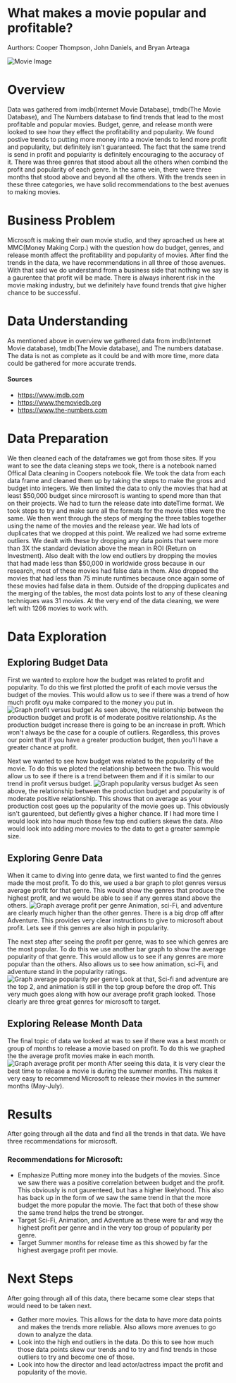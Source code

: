 # What makes a movie popular and profitable?
Aurthors: Cooper Thompson, John Daniels, and Bryan Arteaga

![Movie Image](./images/The_Movies_Coverart.jpeg)
# Overview
Data was gathered from imdb(Internet Movie Database), tmdb(The Movie Database), and The Numbers database to find trends that lead to the most profitable and popular movies. Budget, genre, and release month were looked to see how they effect the profitability and popularity. We found postive trends to putting more money into a movie tends to lend more profit and popularity, but definitely isn't guaranteed. The fact that the same trend is send in profit and popularity is definitely encouraging to the accuracy of it. There was three genres that stood about all the others when combind the profit and popularity of each genre. In the same vein, there were three months that stood above and beyond all the others. With the trends seen in these three categories, we have solid recommendations to the best avenues to making movies.
# Business Problem
Microsoft is making their own movie studio, and they aproached us here at MMC(Money Making Corp.) with the question how do budget, genres, and release month affect the profitability and popularity of movies. After find the trends in the data, we have recommendations in all three of those avenues. With that said we do understand from a business side that nothing we say is a gaurentee that profit will be made. There is always inherent risk in the movie making industry, but we definitely have found trends that give higher chance to be successful.
# Data Understanding
As mentioned above in overview we gathered data from imdb(Internet Movie database), tmdb(The Movie database), and The numbers database. The data is not as complete as it could be and with more time, more data could be gathered for more accurate trends.
#### Sources
- https://www.imdb.com
- https://www.themoviedb.org
- https://www.the-numbers.com
# Data Preparation
We then cleaned each of the dataframes we got from those sites. If you want to see the data cleaning steps we took, there is a notebook named Offical Data cleaning in Coopers notebook file. We took the data from each data frame and cleaned them up by taking the steps to make the gross and budget into integers. We then limited the data to only the movies that had at least $50,000 budget since mircrosoft is wanting to spend more than that on their projects. We had to turn the release date into dateTime format. We took steps to try and make sure all the formats for the movie titles were the same. We then went through the steps of merging the three tables together using the name of the movies and the release year. We had lots of duplicates that we dropped at this point. We realized we had some extreme outliers. We dealt with these by dropping any data points that were more than 3X the standard deviation above the mean in ROI (Return on Investment). Also dealt with the low end outliers by dropping the movies that had made less than \$50,000 in worldwide gross because in our research, most of these movies had false data in them. Also dropped the movies that had less than 75 minute runtimes because once again some of these movies had false data in them. Outside of the dropping duplicates and the merging of the tables, the most data points lost to any of these cleaning techniques was 31 movies. At the very end of the data cleaning, we were left with 1266 movies to work with.
# Data Exploration
## Exploring Budget Data
First we wanted to explore how the budget was related to profit and popularity. To do this we first plotted the profit of each movie versus the budget of the movies. This would allow us to see if there was a trend of how much profit oyu make compared to the money you put in.
![Graph profit versus budget](./images/Profit_vs_Budget.jpeg)
As seen above, the relationship between the production budget and profit is of moderate positive relationship. As the production budget increase there is going to be an increase in proft. Which won't always be the case for a couple of outliers. Regardless, this proves our point that if you have a greater production budget, then you'll have a greater chance at profit.

Next we wanted to see how budget was related to the popularity of the movie. To do this we ploted the relationship between the two. This would allow us to see if there is a trend between them and if it is similar to our trend in profit versus budget.
![Graph popularity versus budget](./images/Popularity_vs_Budget.jpeg)
As seen above, the relationship between the production budget and popularity is of moderate positive relationship. This shows that on average as your production cost goes up the popularity of the movie goes up. This obviously isn't gaurenteed, but defiently gives a higher chance. If I had more time I would look into how much those few top end outliers skews the data. Also would look into adding more movies to the data to get a greater sammple size.
## Exploring Genre Data
When it came to diving into genre data, we first wanted to find the genres made the most profit. To do this, we used a bar graph to plot genres versus average profit for that genre. This would show the genres that produce the highest profit, and we would be able to see if any genres stand above the others.
![Graph average profit per genre](./images/Average_Profit_Per_Genre.jpeg)
Animation, sci-Fi, and adventure are clearly much higher than the other genres. There is a big drop off after Adventure. This provides very clear instructions to give to microsoft about profit. Lets see if this genres are also high in popularity.

The next step after seeing the profit per genre, was to see which genres are the most popular. To do this we use another bar graph to show the average popularity of that genre. This would allow us to see if any genres are more popular than the others. Also allows us to see how animation, sci-Fi, and adventure stand in the popularity ratings.
![Graph average popularity per genre](./images/Average_Popularity_Per_Genre.jpeg)
Look at that, Sci-fi and adventure are the top 2, and animation is still in the top group before the drop off. This very much goes along with how our average profit graph looked. Those clearly are three great genres for microsoft to target.
## Exploring Release Month Data
The final topic of data we looked at was to see if there was a best month or group of months to release a movie based on profit. To do this we graphed the the average profit movies make in each month.
![Graph average profit per month](./images/Average_Profit_Per_Month.jpeg)
After seeing this data, it is very clear the best time to release a movie is during the summer months. This makes it very easy to recommend Microsoft to release their movies in the summer months (May-July).
# Results
After going through all the data and find all the trends in that data. We have three recommendations for microsoft. 
### Recommendations for Microsoft:
- Emphasize Putting more money into the budgets of the movies. Since we saw there was a positive correlation between budget and the profit. This obviously is not gaurenteed, but has a higher likelyhood. This also has back up in the form of we saw the same trend in that the more budget the more popular the movie. The fact that both of these show the same trend helps the trend be stronger.
- Target Sci-Fi, Animation, and Adventure as these were far and way the highest profit per genre and in the very top group of popularity per genre.
- Target Summer months for release time as this showed by far the highest avergage profit per movie.
# Next Steps
After going through all of this data, there became some clear steps that would need to be taken next. 
- Gather more movies. This allows for the data to have more data points and makes the trends more reliable. Also allows more avenues to go down to analyze the data.
- Look into the high end outliers in the data. Do this to see how much those data points skew our trends and to try and find trends in those outliers to try and become one of those.
- Look into how the director and lead actor/actress impact the profit and popularity of the movie.